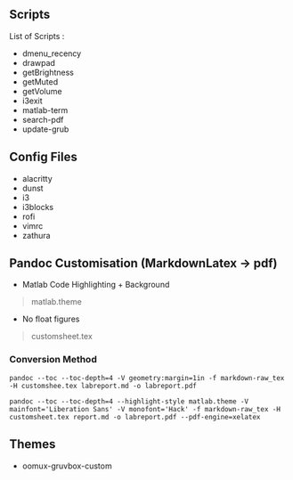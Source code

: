 ## Scripts
List of Scripts :
- dmenu_recency
- drawpad
- getBrightness
- getMuted
- getVolume
- i3exit
- matlab-term
- search-pdf
- update-grub

## Config Files
- alacritty
- dunst
- i3
- i3blocks
- rofi
- vimrc
- zathura

## Pandoc Customisation (MarkdownLatex -> pdf)
- Matlab Code Highlighting + Background
> matlab.theme
- No float figures
> customsheet.tex

### Conversion Method
```
pandoc --toc --toc-depth=4 -V geometry:margin=1in -f markdown-raw_tex -H customshee.tex labreport.md -o labreport.pdf

pandoc --toc --toc-depth=4 --highlight-style matlab.theme -V mainfont='Liberation Sans' -V monofont='Hack' -f markdown-raw_tex -H customsheet.tex report.md -o labreport.pdf --pdf-engine=xelatex
```
## Themes
- oomux-gruvbox-custom
